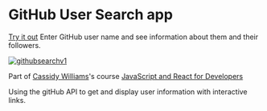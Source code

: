 # GitHub User Search app

[Try it out](https://syknapse.github.io/GitHub-User-Search-app/) Enter GitHub user name and see information about them and their followers.

[![githubsearchv1](https://user-images.githubusercontent.com/29199184/36611482-dece234a-18d3-11e8-8a20-1647d2242643.gif)](https://syknapse.github.io/GitHub-User-Search-app/)

Part of [Cassidy Williams](https://twitter.com/cassidoo)'s course [JavaScript and React for Developers](https://www.udemy.com/js-and-react-for-devs/)

Using the gitHub API to get and display user information with interactive links.
